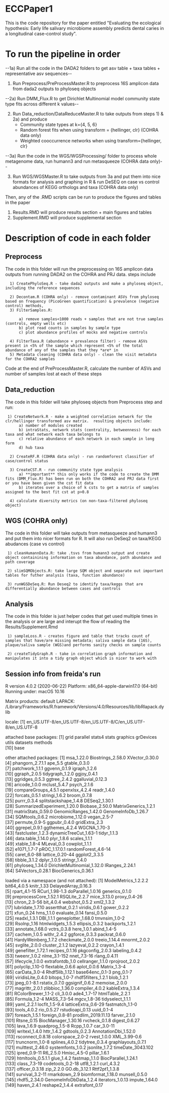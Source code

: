 # ECCPaper1
This is the code repository for the paper entitled "Evaluating the ecological hypothesis: Early life salivary microbiome assembly predicts dental caries in a longitudinal case-control study". 

# To run the pipeline in order

--1a) Run all the code in the DADA2 folders to get asv table + taxa tables + representative asv sequences--

1) Run Preprocess/PreProcessMaster.R to preprocess 16S amplicon data from dada2 outputs to phyloseq objects

--2a) Run DMM_Flux.R to get Dirichlet Multinomial model community state type fits across different k values--

2) Run Data_reduction/DataReduceMaster.R to take outputs from steps 1) & 2a) and produce 
     - Community state types at k={4, 5, 6}
     - Random forest fits when using transform = {hellinger, clr}   (COHRA data only) 
     - Weighted cooccurrence networks when using transform={hellinger, clr}
  
--3a) Run the code in the WGS/WGSProcessing/ folder to process whole metagenome data, run humann3 and run metasqueeze (COHRA data only)-- 

3) Run WGS/WGSMaster.R to take outputs from 3a and put them into nice formats for analysis and graphing in R & 
    run DeSEQ on case vs control abundances of KEGG orthologs and taxa (COHRA data only) 

Then, any of the .RMD scripts can be run to produce the figures and tables in the paper
1) Results.RMD will produce results section + main figures and tables 
2) Supplement.RMD will produce supplemental section

# Description of code in each folder 

## Preprocess 
The code in this folder will run the preprocessing on 16S amplicon data outputs from running DADA2 on the COHRA and PRJ data. 
  steps include 
  
      1) CreatePhyloSeq.R - take dada2 outputs and make a phyloseq object, including the reference sequences
      
      2) Decontam.R (COHRA only) - remove contaminant ASVs from phyloseq based on frequency (PicoGreen quantification) & prevalence (negative control) methods, 
      3) FilterSamples.R: 
      
          a) remove samples<1000 reads + samples that are not true samples (controls, empty wells etc)
          b) plot read counts in samples by sample type
          c) plot abundance profiles of mocks and negative controls
          
      4) FilterTaxa.R (abundance + prevalence filter) - remove ASVs present in <5% of the sample which represent <5% of the total abundance of any of the samples that they *are* in 
      5) Metadata cleaning (COHRA data only) - clean the visit metadata for the COHRA2 samples
 Code at the end of PreProcessMaster.R, calculate the number of ASVs and number of samples lost at each of these steps

## Data_reduction
The code in this folder will take phyloseq objects from Preprocess step and run:

     1) CreateNetwork.R - make a weighted correlation network for the clr/hellinger transformed asv matrix.  resulting objects include:
          a) number of modules created
          b) intraStats, network stats (centrality, betweenness) for each taxa and what network each taxa belongs to
          c) relative abundance of each network in each sample in long form 
          d) hub taxa 
          
      2) CreateRF.R (COHRA data only) - run randomforest classifier of case/control status
      
      3) CreateCST.R - run community state type analysis
          a) **important** this only works if the code to create the DMM fits (DMM_Flux.R) has been run on both the COHRA2 and PRJ data first or you have been given the cst fit data
          b) iterates over a choice of k csts to get a matrix of samples assigned to the best fit cst at p>0.8
          
      4) calculate diversity metrics (on non-taxa-filtered phyloseq object)
 
## WGS (COHRA only) 
 The code in this folder will take outputs from metasqueeze and humann3 and put them into nicer formats for R. 
 It will also run DeSeq2 on taxa/KEGG abudances (case vs control) 
 
     1) cleanHumannData.R: take .tsvs from humann3 output and create object containining information on taxa abundance, path abundance and path coverage
     
     2) slimSQMObjects.R: take large SQM object and separate out important tables for futher analysis (taxa, function abundance) 
     
     3) runWGSDeSeq.R: Run Deseq2 to identify taxa/keggs that are differentially abundance between cases and controls 
     
## Analysis 
  The code in this folder is just helper codes that get used multiple times in the analysis or are large and interupt the flow of reading the Results/Supplement.Rmd
  
     1) sampleLoss.R - creates figure and table that tracks count of samples that have/are missing metadata; saliva sample data (16S), plaque/saliva sample (WGS)and performs sanity checks on sample counts
     
     2) createTidyGraph.R - take in correlation graph information and manipulates it into a tidy graph object which is nicer to work with 

## Session info from freida's run 
R version 4.0.2 (2020-06-22)
Platform: x86_64-apple-darwin17.0 (64-bit)
Running under: macOS  10.16

Matrix products: default
LAPACK: /Library/Frameworks/R.framework/Versions/4.0/Resources/lib/libRlapack.dylib

locale:
[1] en_US.UTF-8/en_US.UTF-8/en_US.UTF-8/C/en_US.UTF-8/en_US.UTF-8

attached base packages:
 [1] grid      parallel  stats4    stats     graphics  grDevices utils     datasets  methods  
[10] base     

other attached packages:
 [1] msa_1.22.0                  Biostrings_2.58.0           XVector_0.30.0             
 [4] phangorn_2.7.1.1            ape_5.5                     gtable_0.3.0               
 [7] patchwork_1.1.1             ggvenn_0.1.9                igraph_1.2.6               
[10] ggraph_2.0.5                tidygraph_1.2.0             ggjoy_0.4.1                
[13] ggridges_0.5.3              ggtree_2.4.2                ggalluvial_0.12.3          
[16] aricode_1.0.0               mclust_5.4.7                psych_2.1.6                
[19] compareGroups_4.5.1         openxlsx_4.2.4              readr_1.4.0                
[22] forcats_0.5.1               stringi_1.6.2               broom_0.7.8                
[25] purrr_0.3.4                 splitstackshape_1.4.8       DESeq2_1.30.1              
[28] SummarizedExperiment_1.20.0 Biobase_2.50.0              MatrixGenerics_1.2.1       
[31] matrixStats_0.59.0          GenomicRanges_1.42.0        GenomeInfoDb_1.26.7        
[34] SQMtools_0.6.2              microbiome_1.12.0           vegan_2.5-7                
[37] permute_0.9-5               ggpubr_0.4.0                gridExtra_2.3              
[40] ggrepel_0.9.1               ggthemes_4.2.4              WGCNA_1.70-3               
[43] fastcluster_1.2.3           dynamicTreeCut_1.63-1       tidyr_1.1.3                
[46] data.table_1.14.0           plyr_1.8.6                  scales_1.1.1               
[49] xtable_1.8-4                MLeval_0.3                  cowplot_1.1.1              
[52] e1071_1.7-7                 pROC_1.17.0.1               randomForest_4.6-14        
[55] caret_6.0-88                lattice_0.20-44             ggplot2_3.3.5              
[58] tibble_3.1.2                dplyr_1.0.5                 stringr_1.4.0              
[61] phyloseq_1.34.0             DirichletMultinomial_1.32.0 IRanges_2.24.1             
[64] S4Vectors_0.28.1            BiocGenerics_0.36.1        

loaded via a namespace (and not attached):
  [1] ModelMetrics_1.2.2.2   bit64_4.0.5            knitr_1.33             DelayedArray_0.16.3   
  [5] rpart_4.1-15           RCurl_1.98-1.3         doParallel_1.0.16      generics_0.1.0        
  [9] preprocessCore_1.52.1  RSQLite_2.2.7          mice_3.13.0            proxy_0.4-26          
 [13] chron_2.3-56           bit_4.0.4              webshot_0.5.2          xml2_1.3.2            
 [17] lubridate_1.7.10       assertthat_0.2.1       viridis_0.6.1          gower_0.2.2           
 [21] xfun_0.24              hms_1.1.0              evaluate_0.14          fansi_0.5.0           
 [25] readxl_1.3.1           DBI_1.1.1              geneplotter_1.68.0     tmvnsim_1.0-2         
 [29] Rsolnp_1.16            htmlwidgets_1.5.3      ellipsis_0.3.2         backports_1.2.1       
 [33] annotate_1.68.0        vctrs_0.3.8            here_1.0.1             abind_1.4-5           
 [37] cachem_1.0.5           withr_2.4.2            ggforce_0.3.3          packrat_0.6.0         
 [41] HardyWeinberg_1.7.2    checkmate_2.0.0        treeio_1.14.4          mnormt_2.0.2          
 [45] svglite_2.0.0          cluster_2.1.2          lazyeval_0.2.2         crayon_1.4.1          
 [49] genefilter_1.72.1      recipes_0.1.16         pkgconfig_2.0.3        labeling_0.4.2        
 [53] tweenr_1.0.2           nlme_3.1-152           nnet_7.3-16            rlang_0.4.11          
 [57] lifecycle_1.0.0        extrafontdb_1.0        cellranger_1.1.0       rprojroot_2.0.2       
 [61] polyclip_1.10-0        flextable_0.6.6        aplot_0.0.6            Matrix_1.3-4          
 [65] carData_3.0-4          Rhdf5lib_1.12.1        base64enc_0.1-3        png_0.1-7             
 [69] viridisLite_0.4.0      bitops_1.0-7           rhdf5filters_1.2.1     blob_1.2.1            
 [73] jpeg_0.1-8.1           rstatix_0.7.0          ggsignif_0.6.2         memoise_2.0.0         
 [77] magrittr_2.0.1         zlibbioc_1.36.0        compiler_4.0.2         kableExtra_1.3.4      
 [81] RColorBrewer_1.1-2     cli_3.0.0              ade4_1.7-17            htmlTable_2.2.1       
 [85] Formula_1.2-4          MASS_7.3-54            mgcv_1.8-36            tidyselect_1.1.1      
 [89] yaml_2.2.1             locfit_1.5-9.4         latticeExtra_0.6-29    fastmatch_1.1-0       
 [93] tools_4.0.2            rio_0.5.27             rstudioapi_0.13        uuid_0.1-4            
 [97] foreach_1.5.1          foreign_0.8-81         prodlim_2019.11.13     farver_2.1.0          
[101] Rtsne_0.15             BiocManager_1.30.16    rvcheck_0.1.8          digest_0.6.27         
[105] lava_1.6.9             quadprog_1.5-8         Rcpp_1.0.7             car_3.0-11            
[109] writexl_1.4.0          httr_1.4.2             gdtools_0.2.3          AnnotationDbi_1.52.0  
[113] rsconnect_0.8.18       colorspace_2.0-2       rvest_1.0.0            XML_3.99-0.6          
[117] truncnorm_1.0-8        splines_4.0.2          tidytree_0.3.4         graphlayouts_0.7.1    
[121] multtest_2.46.0        systemfonts_1.0.2      jsonlite_1.7.2         timeDate_3043.102     
[125] ipred_0.9-11           R6_2.5.0               Hmisc_4.5-0            pillar_1.6.1          
[129] htmltools_0.5.1.1      glue_1.4.2             fastmap_1.1.0          BiocParallel_1.24.1   
[133] class_7.3-19           codetools_0.2-18       utf8_1.2.1             curl_4.3.2            
[137] officer_0.3.18         zip_2.2.0              GO.db_3.12.1           Rttf2pt1_1.3.8        
[141] survival_3.2-11        rmarkdown_2.9          biomformat_1.18.0      munsell_0.5.0         
[145] rhdf5_2.34.0           GenomeInfoDbData_1.2.4 iterators_1.0.13       impute_1.64.0         
[149] haven_2.4.1            reshape2_1.4.4         extrafont_0.17        
